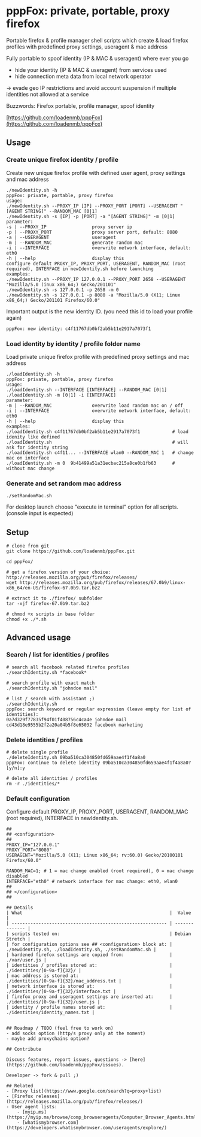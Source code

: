 # pppFox: private, portable, proxy firefox

Portable firefox & profile manager shell scripts which create & load firefox profiles with predefined proxy settings, useragent & mac address

Fully portable to spoof identity (IP & MAC & useragent) where ever you go
- hide your identity (IP & MAC & useragent) from services used 
- hide connection meta data from local network operator

-> evade geo IP restrictions and avoid account suspension if multiple identities not allowed at a service

Buzzwords: Firefox portable, profile manager, spoof identity

[https://github.com/loadenmb/pppFox](https://github.com/loadenmb/pppFox)

## Usage

### Create unique firefox identity / profile
Create new unique firefox profile with defined user agent, proxy settings and mac address
```
./newIdentity.sh -h
pppFox: private, portable, proxy firefox
usage:
./newIdentity.sh --PROXY_IP [IP] --PROXY_PORT [PORT] --USERAGENT "[AGENT STRING]" --RANDOM_MAC [0|1]
./newIdentity.sh -s [IP] -p [PORT] -a "[AGENT STRING]" -m [0|1]
parameter:
-s | --PROXY_IP                 proxy server ip
-p | --PROXY_PORT               proxy server port, default: 8080
-a | --USERAGENT                useragent
-m | --RANDOM_MAC               generate random mac
-i | --INTERFACE                overwrite network interface, default: eth0
-h | --help                     display this
configure default PROXY_IP, PROXY_PORT, USERAGENT, RANDOM_MAC (root required), INTERFACE in newIdentity.sh before launching
examples:
./newIdentity.sh --PROXY_IP 127.0.0.1 --PROXY_PORT 2658 --USERAGENT "Mozilla/5.0 (inux x86_64;) Gecko/201101"
./newIdentity.sh -s 127.0.0.1 -p 2658 -m 0
./newIdentity.sh -s 127.0.0.1 -p 8080 -a "Mozilla/5.0 (X11; Linux x86_64;) Gecko/201101 Firefox/60.0"
```
Important output is the new identity ID. (you need this id to load your profile again)
```
pppFox: new identity: c4f11767db0bf2ab5b11e2917a7073f1
```

### Load identity by identity / profile folder name
Load private unique firefox profile with predefined proxy settings and mac address
```
./loadIdentity.sh -h
pppFox: private, portable, proxy firefox
usage:
./loadIdentity.sh --INTERFACE [INTERFACE] --RANDOM_MAC [0|1]
./loadIdentity.sh -m [0|1] -i [INTERFACE]
parameter:
-m | --RANDOM_MAC               overwrite load random mac on / off
-i | --INTERFACE                overwrite network interface, default: eth0
-h | --help                     display this
examples:
./loadIdentity.sh c4f11767db0bf2ab5b11e2917a7073f1            # load idenity like defined
./loadIdentity.sh                                             # will ask for identity string
./loadIdentity.sh c4f11... --INTERFACE wlan0 --RANDOM_MAC 1   # change mac on interface
./loadIdentity.sh -m 0  9b41499a51a31ecbac215a8ce0b1fb63      # without mac change
```

### Generate and set random mac address
```shell
./setRandomMac.sh
``` 
For desktop launch choose "execute in terminal" option for all scripts. (console input is expected)

## Setup
```
# clone from git
git clone https://github.com/loadenmb/pppFox.git

cd pppFox/

# get a firefox version of your choice: http://releases.mozilla.org/pub/firefox/releases/
wget http://releases.mozilla.org/pub/firefox/releases/67.0b9/linux-x86_64/en-US/firefox-67.0b9.tar.bz2

# extract it to ./firefox/ subfolder
tar -xjf firefox-67.0b9.tar.bz2

# chmod +x scripts in base folder
chmod +x ./*.sh
```

## Advanced usage

### Search / list for identities / profiles
```shell
# search all facebook related firefox profiles
./searchIdentity.sh *facebook*

# search profile with exact match
./searchIdentity.sh "johndoe mail"

# list / search with assistant ;)
./searchIdentity.sh 
pppFox: search keyword or regular expression (leave empty for list of identities):
0a7d329f77835f94f01f408756c4ca4e johndoe mail
cd43d18e9555b2f2a20a04b5f8e65032 facebook marketing
```

### Delete identities / profiles
```shell
# delete single profile
./deleteIdentity.sh 09ba510ca304850fd659aae4f1f4a8a0
pppFox: continue to delete identity 09ba510ca304850fd659aae4f1f4a8a0? [y/n]:y

# delete all identities / profiles
rm -r ./identities/*
```

### Default configuration

Configure default PROXY_IP, PROXY_PORT, USERAGENT, RANDOM_MAC (root required), INTERFACE in newIdentity.sh.
```shell
##
## <configuration>
##
PROXY_IP="127.0.0.1"
PROXY_PORT="8080"
USERAGENT="Mozilla/5.0 (X11; Linux x86_64; rv:60.0) Gecko/20100101 Firefox/60.0"

RANDOM_MAC=1; # 1 = mac change enabled (root required), 0 = mac change disabled
INTERFACE="eth0" # network interface for mac change: eth0, wlan0
##
## </configuration>
##

## Details
| What                                                       |  Value         | 
| ---------------------------------------------------------- | -------------- |
| scripts tested on:                                         | Debian Stretch |
| for configuration options see ## <configuration> block at: | ./newIdentity.sh, ./loadIdentity.sh, ./setRandomMac.sh |
| hardened firefox settings are copied from:                 | ./var/user.js |
| identities / profiles stored at:                           | ./identities/[0-9a-f]{32}/ |
| mac address is stored at:                                  | ./identities/[0-9a-f]{32}/mac_address.txt |
| network interface is stored at:                            | ./identities/[0-9a-f]{32}/interface.txt |
| firefox proxy and useragent settings are inserted at:      | ./identities/[0-9a-f]{32}/user.js |
| identity / profile names stored at:                        | ./identities/identity_names.txt |


## Roadmap / TODO (feel free to work on)
- add socks option (http/s proxy only at the moment)
- maybe add proxychains option?

## Contribute

Discuss features, report issues, questions -> [here](https://github.com/loadenmb/pppFox/issues).

Developer -> fork & pull ;)

## Related
- [Proxy list](https://www.google.com/search?q=proxy+list)    
- [Firefox releases](http://releases.mozilla.org/pub/firefox/releases/)
- User agent lists:
    - [myip.ms](https://myip.ms/browse/comp_browseragents/Computer_Browser_Agents.html)
    - [whatismybrowser.com](https://developers.whatismybrowser.com/useragents/explore/)
